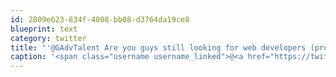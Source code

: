 ```yaml
---
id: 2809e623-834f-4008-bb08-d3764da19ce8
blueprint: text
category: twitter
title: "'@GAdvTalent Are you guys still looking for web developers (programming)?"
caption: '<span class="username username_linked">@<a href="https://twitter.com/GAdvTalent" title="GAdvTalent">GAdvTalent</a></span> Are you guys still looking for web developers (programming)?'
---
```

